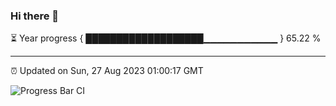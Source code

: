 ### Hi there 👋

⏳ Year progress { ███████████████████▁▁▁▁▁▁▁▁▁▁▁ } 65.22 %

---

⏰ Updated on Sun, 27 Aug 2023 01:00:17 GMT

![Progress Bar CI](https://github.com/liununu/liununu/workflows/Progress%20Bar%20CI/badge.svg)

